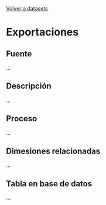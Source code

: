 [Volver a datasets](../datasets.md)

# Exportaciones

## Fuente
...

## Descripción
...

## Proceso
...

## Dimesiones relacionadas
...

## Tabla en base de datos
...


